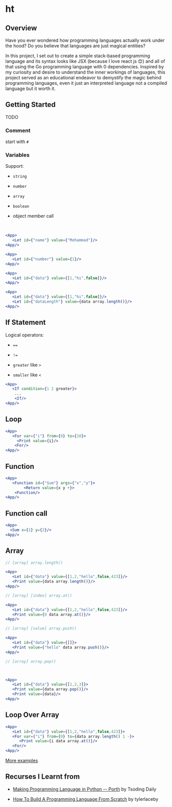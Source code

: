 # ht

## Overview


Have you ever wondered how programming languages actually work under the hood? Do you believe that languages are just magical entities?


In this project, I set out to create a simple stack-based programming language and its syntax looks like JSX (because I love react js 😊) and all of that using the Go programming language with 0 dependencies. Inspired by my curiosity and desire to understand the inner workings of languages, this project served as an educational endeavor to demystify the magic behind programming languages, even it just an interpreted language not a compiled language but it worth it.

## Getting Started

TODO

### Comment
start with `#`

### Variables

Support:

- `string`

- `number`

- `array`

- `boolean`

- object member call

</br>

```jsx
<App>
   <Let id={"name"} value={"Mohammad"}/>
<App/>

<App>
   <Let id={"number"} value={1}/>
<App/>

<App>
   <Let id={"data"} value={[1,"hi",false]}/>
<App/>

<App>
   <Let id={"data"} value={[1,"hi",false]}/>
   <Let id={"dataLength"} value={data array.length()}/>
<App/>
```

## If Statement

Logical operators:

- `==`

- `!=`

- `greater` like `>`

- `smaller` like `<`

```jsx
<App>
   <If condition={1 2 greater}>
    ...
    <If/>
<App/>
```

## Loop

```jsx
<App>
   <For var={"i"} from={0} to={10}>
     <Print value={i}/>
    <For/>
<App/>
```

## Function

```jsx
<App>
   <Function id={"Sum"} args={"x","y"}>
        <Return value={x y +}>
    <Function/>
<App/>
```

## Function call

```jsx
<App>
  <Sum x={1} y={2}/>
<App/>
```

## Array

```jsx
// [array] array.length()

<App>
   <Let id={"data"} value={[1,2,"hello",false,423]}/>
   <Print value={data array.length()}/>
<App/>
```

```jsx
// [array] [index] array.at()

<App>
   <Let id={"data"} value={[1,2,"hello",false,423]}/>
   <Print value={0 data array.at()}/>
<App/>
```

```jsx
// [array] [value] array.push()

<App>
   <Let id={"data"} value={[]}>
   <Print value={"hello" data array.push()}/>
<App/>
```

```jsx
// [array] array.pop()



<App>
   <Let id={"data"} value={[1,2,3]}>
   <Print value={data array.pop()}/>
   <Print value={data}/>
<App/>

```

## Loop Over Array

```jsx
<App>
   <Let id={"data"} value={[1,2,"hello",false,423]}>
   <For var={"i"} from={0} to={data array.length() 1 -}>
      <Print value={i data array.at()}/>
   <For/>
<App/>
```

[More examples](https://github.com/Mohammad-Al-Refai/ht/tree/main/examples)
## Recurses I Learnt from

- [Making Programming Language in Python -- Porth](https://www.youtube.com/watch?v=8QP2fDBIxjM&list=PLpM-Dvs8t0VbMZA7wW9aR3EtBqe2kinu4) by Tsoding Daily

- [How To Build A Programming Language From Scratch](https://www.youtube.com/watch?v=8VB5TY1sIRo&list=PL_2VhOvlMk4UHGqYCLWc6GO8FaPl8fQTh&pp=iAQB) by tylerlaceby
